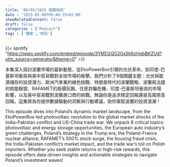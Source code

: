 ```yaml
---
title: '08/05/2025 瑞閣快訊'
date : '2025-05-08T09:40:35+02:00'
showRelatedContent: false
draft: false
categories : ["Podcast"]
tags : ['播客','快訊']
---
```

{{< spotify "https://open.spotify.com/embed/episode/3YMD2QG2Gs5h6zHqbBKZUd?utm_source=generator&theme=0" >}}

本集深入探討波蘭市場的最新動態，從EkoPowerBox引領的光伏革命，到印度-巴基斯坦衝突與美中貿易戰對全球市場的衝擊。我們分析了8個關鍵主題：光伏與能源儲存的投資潛力、歐洲汽車業的綠色挑戰、特朗普時代的波蘭戰略、波蘭與法國的核能聯盟、RAFAMET的股價狂飆、住房詐騙危機、印度-巴基斯坦衝突的市場影響，以及美中貿易戰對波蘭進口商的挑戰。無論你是追求穩定回報還是高風險高回報，這集將為你提供數據驅動的洞察與行動建議，助你駕馭波蘭的投資浪潮！




This episode dives into Poland’s dynamic market landscape, from the EkoPowerBox-led photovoltaic revolution to the global market shocks of the India-Pakistan conflict and US-China trade war. We unpack 8 critical topics: photovoltaic and energy storage opportunities, the European auto industry’s green challenges, Poland’s strategy in the Trump era, the Poland-France nuclear alliance, RAFAMET’s 500% stock surge, the housing fraud crisis, the India-Pakistan conflict’s market impact, and the trade war’s toll on Polish importers. Whether you seek stable returns or high-risk rewards, this episode offers data-driven insights and actionable strategies to navigate Poland’s investment waves!